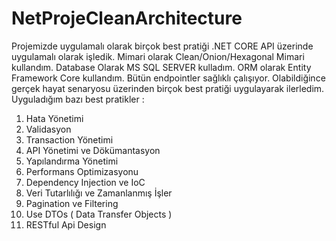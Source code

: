 # NetProjeCleanArchitecture
Projemizde uygulamalı olarak birçok best pratiği .NET CORE API üzerinde uygulamalı olarak işledik. Mimari olarak Clean/Onion/Hexagonal Mimari kullandım. Database Olarak MS SQL SERVER kulladım. ORM olarak Entity Framework Core kullandım. Bütün endpointler sağlıklı çalışıyor. Olabildiğince gerçek hayat senaryosu üzerinden birçok best pratiği uygulayarak ilerledim.
Uyguladığım bazı best pratikler : 
1. Hata Yönetimi
2. Validasyon
3. Transaction Yönetimi
4. API Yönetimi ve Dökümantasyon
5. Yapılandırma Yönetimi
6. Performans Optimizasyonu
7. Dependency Injection ve IoC
8. Veri Tutarlılığı ve Zamanlanmış İşler
9. Pagination ve Filtering
10. Use DTOs ( Data Transfer Objects )
11. RESTful Api Design
